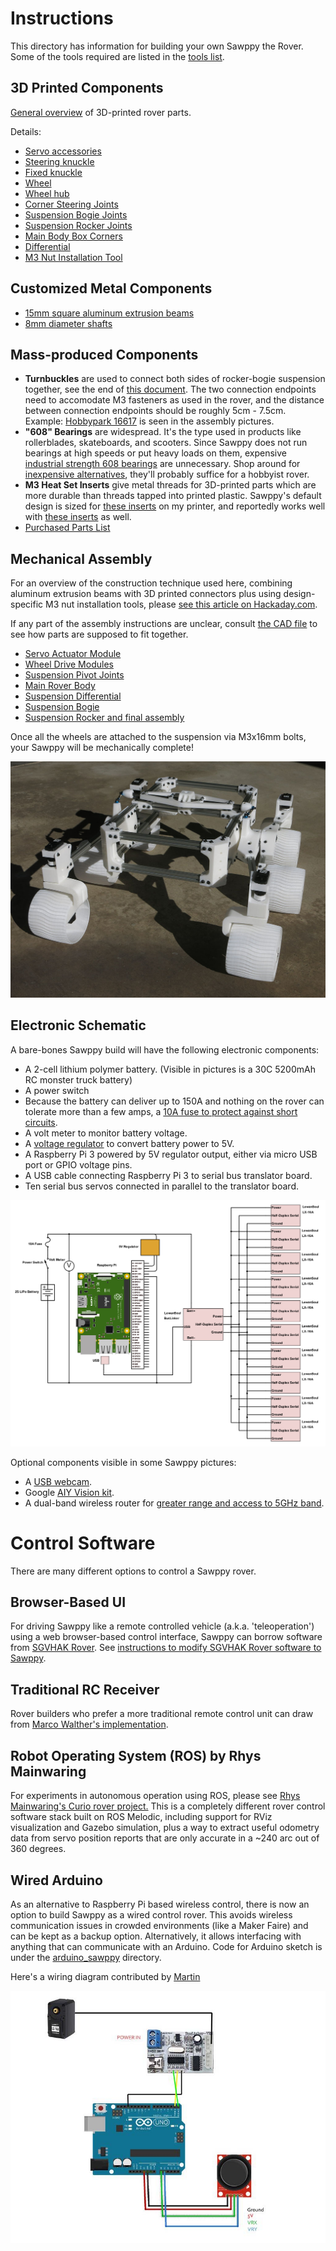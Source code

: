 # Instructions

This directory has information for building your own Sawppy the Rover.
Some of the tools required are listed in the [tools list](Tools.md).

## 3D Printed Components
[General overview](Print%20Overview.md) of 3D-printed rover parts.

Details:
* [Servo accessories](Print%20Servo%20Parts.md)
* [Steering knuckle](Print%20Steering%20Knuckle.md)
* [Fixed knuckle](Print%20Fixed%20Knuckle.md)
* [Wheel](Print%20Wheel.md)
* [Wheel hub](Print%20Wheel%20Hub.md)
* [Corner Steering Joints](Print%20Corner%20Steering%20Joints.md)
* [Suspension Bogie Joints](Print%20Suspension%20Bogie%20Joints.md)
* [Suspension Rocker Joints](Print%20Suspension%20Rocker%20Joints.md)
* [Main Body Box Corners](Print%20Body%20Box%20Corners.md)
* [Differential](Print%20Differential.md)
* [M3 Nut Installation Tool](Print%20M3%20Installation%20Tool.md)

## Customized Metal Components
* [15mm square aluminum extrusion beams](Misumi%20HFS%203.md)
* [8mm diameter shafts](Shaft8mm.md)

## Mass-produced Components
* __Turnbuckles__ are used to connect both sides of rocker-bogie suspension together,
see the end of [this document](AssembleRocker.md). The two connection endpoints
need to accomodate M3 fasteners as used in the rover, and the distance between
connection endpoints should be roughly 5cm - 7.5cm. Example:
[Hobbypark 16617](https://www.amazon.com/dp/B01H5PZKMK)
is seen in the assembly pictures.
* __"608" Bearings__ are widespread. It's the type used in products like
rollerblades, skateboards, and scooters. Since Sawppy does not run bearings at
high speeds or put heavy loads on them, expensive
[industrial strength 608 bearings](https://www.mcmaster.com/608-ball-bearings)
are unnecessary. Shop around for
[inexpensive alternatives](https://www.amazon.com/dp/B073ST742Z),
they'll probably suffice for a hobbyist rover.
* __M3 Heat Set Inserts__ give metal threads for 3D-printed parts which are more
durable than threads tapped into printed plastic. Sawppy's default design is sized
for [these inserts](https://www.amazon.com/gp/product/B077CHFGVT) on my printer,
and reportedly works well with [these inserts](https://www.mcmaster.com/94180a333)
as well.
* [Purchased Parts List](Parts%20List.md)

## Mechanical Assembly
For an overview of the construction technique used here, combining aluminum extrusion beams with
3D printed connectors plus using design-specific M3 nut installation tools, please
[see this article on Hackaday.com](https://hackaday.com/2018/05/08/how-to-build-anything-out-of-aluminum-extrusion-and-3d-printed-brackets/).

If any part of the assembly instructions are unclear, consult
[the CAD file](https://cad.onshape.com/documents/43678ef564a43281c83e1aef/w/392bbf8745395bc24367a35c/e/9bd6bbb7aba50a97523d14f2)
to see how parts are supposed to fit together.

* [Servo Actuator Module](AssembleActuatorModule.md)
* [Wheel Drive Modules](AssembleDriveModules.md)
* [Suspension Pivot Joints](AssemblePivotJoints.md)
* [Main Rover Body](AssembleBody.md)
* [Suspension Differential](AssembleDifferential.md)
* [Suspension Bogie](AssembleBogie.md)
* [Suspension Rocker and final assembly](AssembleRocker.md)

Once all the wheels are attached to the suspension via M3x16mm bolts, your Sawppy will be mechanically complete!

![Mechanical chassis](images/MechanicalChassis.jpg)

## Electronic Schematic

A bare-bones Sawppy build will have the following electronic components:
* A 2-cell lithium polymer battery. (Visible in pictures is a 30C 5200mAh RC
monster truck battery)
* A power switch
* Because the battery can deliver up to 150A and nothing on the rover can
tolerate more than a few amps, a [10A fuse to protect against short circuits](https://newscrewdriver.com/2018/06/06/powering-sawppy-the-rover/  ).
* A volt meter to monitor battery voltage.
* A [voltage regulator](https://newscrewdriver.com/2017/07/27/powering-the-raspberry-pi-3-with-mp1584-voltage-step-down-converter/) to convert battery power to 5V.
* A Raspberry Pi 3 powered by 5V regulator output, either via micro USB port or GPIO voltage pins.
* A USB cable connecting Raspberry Pi 3 to serial bus translator board.
* Ten serial bus servos connected in parallel to the translator board.

![Schematic](images/Sawppy%20V1%20Schematic.png)

Optional components visible in some Sawppy pictures:
* A [USB webcam](https://newscrewdriver.com/2018/06/19/sawppy-the-backyard-rover/).
* Google [AIY Vision kit](https://newscrewdriver.com/2018/06/18/sawppy-the-rovers-mast-cameras/).
* A dual-band wireless router for [greater range and access to 5GHz band](https://newscrewdriver.com/2018/07/15/sawppy-the-rover-receives-wifi-upgrade-increases-range/).

# Control Software

There are many different options to control a Sawppy rover.

## Browser-Based UI

For driving Sawppy like a remote controlled vehicle (a.k.a. 'teleoperation')
using a web browser-based control interface,
Sawppy can borrow software from [SGVHAK Rover](http://bit.ly/sgvhak_rover).
See [instructions to modify SGVHAK Rover software to Sawppy](SGVHAK%20Rover%20Software.md).

## Traditional RC Receiver

Rover builders who prefer a more traditional remote control unit can draw from
[Marco Walther's implementation](https://github.com/mw46d/SGVHAK_Rover).

## Robot Operating System (ROS) by Rhys Mainwaring

For experiments in autonomous operation using ROS, please see 
[Rhys Mainwaring's Curio rover project.](https://github.com/srmainwaring/curio)
This is a completely different rover control software
stack built on ROS Melodic, including support for RViz visualization and Gazebo
simulation, plus a way to extract useful odometry data from servo position reports
that are only accurate in a ~240 arc out of 360 degrees.

## Wired Arduino

As an alternative to Raspberry Pi based wireless control, there is now an
option to build Sawppy as a wired control rover. This avoids wireless
communication issues in crowded environments (like a Maker Faire) and can
be kept as a backup option. Alternatively, it allows interfacing with
anything that can communicate with an Arduino. Code for Arduino sketch is
under the [arduino_sawppy](../arduino_sawppy) directory.

Here's a wiring diagram contributed by [Martin](https://hackaday.io/Plaville)

![Arduino wiring diagram by martin](images/Arduino-wiring-by-Martin.jpg)
